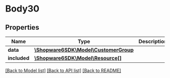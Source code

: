 # Body30

## Properties
Name | Type | Description | Notes
------------ | ------------- | ------------- | -------------
**data** | [**\Shopware6SDK\Model\CustomerGroup**](CustomerGroup.md) |  | [optional] 
**included** | [**\Shopware6SDK\Model\Resource[]**](Resource.md) |  | [optional] 

[[Back to Model list]](../../README.md#documentation-for-models) [[Back to API list]](../../README.md#documentation-for-api-endpoints) [[Back to README]](../../README.md)

